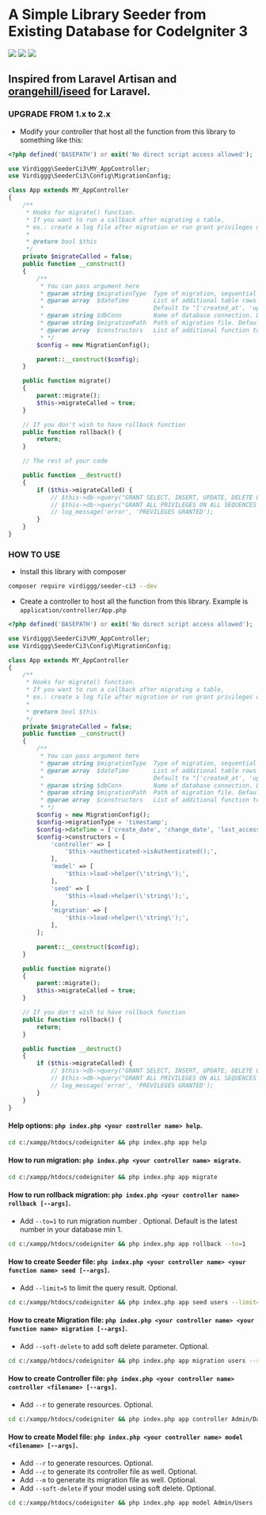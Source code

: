 # A Simple Library Seeder from Existing Database for CodeIgniter 3

<img src="https://img.shields.io/packagist/php-v/virdiggg/seeder-ci3" /> <img src="https://img.shields.io/badge/codeigniter--version-3-green" /> <img src="https://img.shields.io/github/license/virdiggg/seeder-ci3" />

## Inspired from Laravel Artisan and [orangehill/iseed](https://github.com/orangehill/iseed) for Laravel.

### UPGRADE FROM 1.x to 2.x
- Modify your controller that host all the function from this library to something like this:
```php
<?php defined('BASEPATH') or exit('No direct script access allowed');

use Virdiggg\SeederCi3\MY_AppController;
use Virdiggg\SeederCi3\Config\MigrationConfig;

class App extends MY_AppController
{
    /**
     * Hooks for migrate() function.
     * If you want to run a callback after migrating a table,
     * ex.: create a log file after migration or run grant privileges query for a role.
     * 
     * @return bool $this
     */
    private $migrateCalled = false;
    public function __construct()
    {
        /**
         * You can pass argument here
         * @param string $migrationType  Type of migration, sequential or timestamp. Default to 'sequential'.
         * @param array  $dateTime       List of additional table rows with datetime data type.
         *                               Default to "['created_at', 'updated_at', 'approved_at', 'deleted_at']".
         * @param string $dbConn         Name of database connection. Default to 'default'.
         * @param string $migrationPath  Path of migration file. Default to 'ROOT/application/migrations'.
         * @param array  $constructors   List of additional function to be called in constructor. Default to [].
         * */
        $config = new MigrationConfig();

        parent::__construct($config);
    }

    public function migrate()
    {
        parent::migrate();
        $this->migrateCalled = true;
    }

    // If you don't wish to have rollback function
    public function rollback() {
        return;
    }

    // The rest of your code

    public function __destruct()
    {
        if ($this->migrateCalled) {
            // $this->db->query("GRANT SELECT, INSERT, UPDATE, DELETE ON ALL TABLES IN SCHEMA public TO myrole");
            // $this->db->query("GRANT ALL PRIVILEGES ON ALL SEQUENCES IN SCHEMA public TO myrole");
            // log_message('error', 'PREVILEGES GRANTED');
        }
    }
}
```

### HOW TO USE
- Install this library with composer
```bash
composer require virdiggg/seeder-ci3 --dev
```
- Create a controller to host all the function from this library. Example is `application/controller/App.php`
```php
<?php defined('BASEPATH') or exit('No direct script access allowed');

use Virdiggg\SeederCi3\MY_AppController;
use Virdiggg\SeederCi3\Config\MigrationConfig;

class App extends MY_AppController
{
    /**
     * Hooks for migrate() function.
     * If you want to run a callback after migrating a table,
     * ex.: create a log file after migration or run grant privileges query for a role.
     * 
     * @return bool $this
     */
    private $migrateCalled = false;
    public function __construct()
    {
        /**
         * You can pass argument here
         * @param string $migrationType  Type of migration, sequential or timestamp. Default to 'sequential'.
         * @param array  $dateTime       List of additional table rows with datetime data type.
         *                               Default to "['created_at', 'updated_at', 'approved_at', 'deleted_at']".
         * @param string $dbConn         Name of database connection. Default to 'default'.
         * @param string $migrationPath  Path of migration file. Default to 'ROOT/application/migrations'.
         * @param array  $constructors   List of additional function to be called in constructor. Default to [].
         * */
        $config = new MigrationConfig();
        $config->migrationType = 'timestamp';
        $config->dateTime = ['create_date', 'change_date', 'last_access'];
        $config->constructors = [
            'controller' => [
                '$this->authenticated->isAuthenticated();',
            ],
            'model' => [
                '$this->load->helper(\'string\');',
            ],
            'seed' => [
                '$this->load->helper(\'string\');',
            ],
            'migration' => [
                '$this->load->helper(\'string\');',
            ],
        ];

        parent::__construct($config);
    }

    public function migrate()
    {
        parent::migrate();
        $this->migrateCalled = true;
    }

    // If you don't wish to have rollback function
    public function rollback() {
        return;
    }

    public function __destruct()
    {
        if ($this->migrateCalled) {
            // $this->db->query("GRANT SELECT, INSERT, UPDATE, DELETE ON ALL TABLES IN SCHEMA public TO myrole");
            // $this->db->query("GRANT ALL PRIVILEGES ON ALL SEQUENCES IN SCHEMA public TO myrole");
            // log_message('error', 'PREVILEGES GRANTED');
        }
    }
}
```

#### Help options: `php index.php <your controller name> help`.
```bash
cd c:/xampp/htdocs/codeigniter && php index.php app help
```
#### How to run migration: `php index.php <your controller name> migrate`.
```bash
cd c:/xampp/htdocs/codeigniter && php index.php app migrate
```
#### How to run rollback migration: `php index.php <your controller name> rollback [--args]`.
- Add `--to=1` to run migration number <args>. Optional. Default is the latest number in your database min 1.
```bash
cd c:/xampp/htdocs/codeigniter && php index.php app rollback --to=1
```
#### How to create Seeder file: `php index.php <your controller name> <your function name> seed [--args]`.
- Add `--limit=5` to limit the query result. Optional.
```bash
cd c:/xampp/htdocs/codeigniter && php index.php app seed users --limit=10
```
#### How to create Migration file: `php index.php <your controller name> <your function name> migration [--args]`.
- Add `--soft-delete` to add soft delete parameter. Optional.
```bash
cd c:/xampp/htdocs/codeigniter && php index.php app migration users --soft-delete
```
#### How to create Controller file: `php index.php <your controller name> controller <filename> [--args]`.
- Add `--r` to generate resources. Optional.
```bash
cd c:/xampp/htdocs/codeigniter && php index.php app controller Admin/Dashboard/Table --r
```
#### How to create Model file: `php index.php <your controller name> model <filename> [--args]`.
- Add `--r` to generate resources. Optional.
- Add `--c` to generate its controller file as well. Optional.
- Add `--m` to generate its migration file as well. Optional.
- Add `--soft-delete` if your model using soft delete. Optional.
```bash
cd c:/xampp/htdocs/codeigniter && php index.php app model Admin/Users --r --c --m --soft-delete
```
